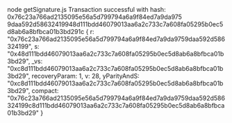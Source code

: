 <div id="termynal" data-termynal>
    <span data-ty="input"><span class="file-path"> </span>node getSignature.js</span>
    <span data-ty>Transaction successful with hash: 0x76c23a766ad2135095e56a5d799794a6a9f84ed7a9da975 9daa592d58632419948d111bdd46079013aa6a2c733c7a608fa05295b0ec5d8ab6a8bfbca01b3bd291c</span>
    <span data-ty>{</span>
    <span data-ty>  r: "0x76c23a766ad2135095e56a5d799794a6a9f84ed7a9da9759daa592d586324199",</span>
    <span data-ty>  s: "0x48d111bdd46079013aa6a2c733c7a608fa05295b0ec5d8ab6a8bfbca01b3bd29",</span>
    <span data-ty>  _vs: "0xc8d111bdd46079013aa6a2c733c7a608fa05295b0ec5d8ab6a8bfbca01b3bd29",</span>
    <span data-ty>  recoveryParam: 1,</span>
    <span data-ty>  v: 28,</span>
    <span data-ty>  yParityAndS: "0xc8d111bdd46079013aa6a2c733c7a608fa05295b0ec5d8ab6a8bfbca01b3bd29",</span>
    <span data-ty>  compact: "0x76c23a766ad2135095e56a5d799794a6a9f84ed7a9da9759daa592d586324199c8d111bdd46079013aa6a2c733c7a608fa05295b0ec5d8ab6a8bfbca01b3bd29"</span>
    <span data-ty>}</span>
    <span data-ty="input"><span class="file-path"> </span></span>
</div>
